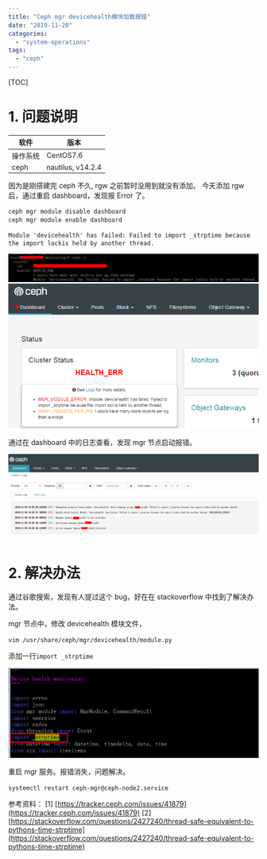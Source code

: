 ```yaml
---
title: "Ceph mgr devicehealth模块加载报错"
date: "2019-11-20"
categories:
  - "system-operations"
tags:
  - "ceph"
---
```


[TOC]

# 1\. 问题说明

| 软件     | 版本              |
| -------- | ----------------- |
| 操作系统 | CentOS7.6         |
| ceph     | nautilus, v14.2.4 |

因为是刚搭建完 ceph 不久, rgw 之前暂时没用到就没有添加。 今天添加 rgw 后，通过重启 dashboard，发现报 Error 了。

```bash
ceph mgr module disable dashboard
ceph mgr module enable dashboard
```

```
Module 'devicehealth' has failed: Failed to import _strptime because the import lockis held by another thread.
```

![](images/1574215128772-1024x116.png) ![](images/1574215395870.png)

通过在 dashboard 中的日志查看，发现 mgr 节点启动报错。

![](images/1574215432816-1024x356.png)

# 2\. 解决办法

通过谷歌搜索，发现有人提过这个 bug，好在在 stackoverflow 中找到了解决办法。

mgr 节点中，修改 devicehealth 模块文件，

`vim /usr/share/ceph/mgr/devicehealth/module.py`

添加一行`import _strptime`

![](images/1574215072594.png)

重启 mgr 服务。报错消失，问题解决。

`systemctl restart ceph-mgr@ceph-node2.service`

参考资料： \[1\] [https://tracker.ceph.com/issues/41879](https://tracker.ceph.com/issues/41879) \[2\] [https://stackoverflow.com/questions/2427240/thread-safe-equivalent-to-pythons-time-strptime](https://stackoverflow.com/questions/2427240/thread-safe-equivalent-to-pythons-time-strptime)
